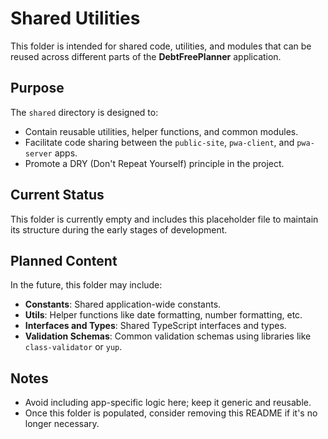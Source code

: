 # Shared Utilities

This folder is intended for shared code, utilities, and modules that can be reused across different parts of the **DebtFreePlanner** application.

## Purpose

The `shared` directory is designed to:

- Contain reusable utilities, helper functions, and common modules.
- Facilitate code sharing between the `public-site`, `pwa-client`, and `pwa-server` apps.
- Promote a DRY (Don't Repeat Yourself) principle in the project.

## Current Status

This folder is currently empty and includes this placeholder file to maintain its structure during the early stages of development.

## Planned Content

In the future, this folder may include:

- **Constants**: Shared application-wide constants.
- **Utils**: Helper functions like date formatting, number formatting, etc.
- **Interfaces and Types**: Shared TypeScript interfaces and types.
- **Validation Schemas**: Common validation schemas using libraries like `class-validator` or `yup`.

## Notes

- Avoid including app-specific logic here; keep it generic and reusable.
- Once this folder is populated, consider removing this README if it's no longer necessary.
